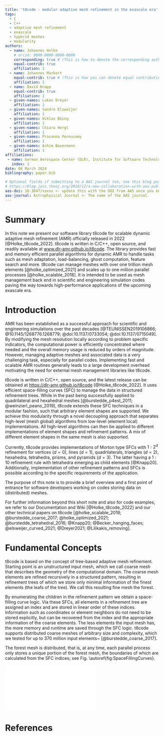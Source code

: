 ```yaml
---
title: 't8code - modular adaptive mesh refinement in the exascale era'
tags:
  - C
  - C++
  - adaptive mesh refinement
  - exascale
  - hypbrid meshes
  - modularity
authors:
  - name: Johannes Holke
    # orcid: 0000-0000-0000-0000
    corresponding: true # (This is how to denote the corresponding author)
    equal-contrib: true
    affiliation: 1
  - name: Johannes Markert
    equal-contrib: true # (This is how you can denote equal contributions between multiple authors)
    affiliation: 1
  - name: David Knapp
    equal-contrib: true
    affiliation: 1
  - given-names: Lukas Dreyer
    affiliation: 1
  - given-names: Sandro Elsweijer
    affiliation: 1
  - given-names: Niklas Böing
    affiliation: 1
  - given-names: Chiara Hergl
    affiliation: 1
  - given-names: Prasanna Ponnusamy
    affiliation: 1
  - given-names: Achim Basermann
    affiliation: 1
affiliations:
 - name: German Aerospace Center (DLR), Institute for Software Technology, Cologne, Germany
   index: 1
date: 06 March 2024
bibliography: paper.bib

# Optional fields if submitting to a AAS journal too, see this blog post:
# https://blog.joss.theoj.org/2018/12/a-new-collaboration-with-aas-publishing
aas-doi: 10.3847/xxxxx <- update this with the DOI from AAS once you know it.
aas-journal: Astrophysical Journal <- The name of the AAS journal.
---
```


# Summary

In this note we present our software library t8code for
scalable dynamic adaptive mesh refinement (AMR) officially released in
2022 [@Holke_t8code_2022]. t8code is written in C/C++, open source, and
readily available at www.dlr-amr.github.io/t8code. The
library provides fast and memory efficient parallel algorithms for dynamic AMR
to handle tasks such as mesh adaptation, load-balancing, ghost computation,
feature search and more. t8code can manage meshes with over one
trillion mesh elements [@holke_optimized_2021] and scales up to one
million parallel processes [@holke_scalable_2018]. It is intended to
be used as mesh management back end in scientific and engineering simulation
codes paving the way towards high-performance applications of the upcoming
exascale era.

# Introduction

AMR has been established as a successful approach for scientific and
engineering simulations over the past decades [@TEUNISSEN2019106866;
@10.1145/1268776.1268779; @doi:10.1137/0733054; @doi:10.1137/0715049]. By
modifying the mesh resolution locally according to problem specific indicators,
the computational power is efficiently concentrated where needed and the
overall memory usage is reduced by orders of magnitude. However, managing
adaptive meshes and associated data is a very challenging task, especially for
parallel codes. Implementing fast and scalable AMR routines generally leads to
a large development overhead motivating the need for external mesh management
libraries like t8code.

t8code is written in C/C++, open source, and the latest release can be obtained at
https://dlr-amr.github.io/t8code [@Holke_t8code_2022].
It uses efficient space-filling curves (SFC) to manage the data in structured
refinement trees. While in the past being successfully applied to quadrilateral
and hexahedral meshes [@burstedde_p4est_2011; @weinzierl_peano_2019],
t8code extends these SFC techniques in a modular fashion, such that arbitrary
element shapes are supported. We achieve this modularity through a novel
decoupling approach that separates high-level (mesh global) algorithms from
low-level (element local) implementations. All high-level algorithms can then
be applied to different implementations of element shapes and refinement
patterns. A mix of different element shapes in the same mesh is also
supported.

Currently, t8code provides implementations of Morton type SFCs with
$1:2^d$ refinement for vertices ($d=0$), lines ($d=1$), quadrilaterals,
triangles ($d=2$), hexahedra, tetrahedra, prisms, and pyramids ($d=3$). The
latter having a $1:10$ refinement rule with tetrahedra emerging as child
elements [@Knapp20]. Additionally, implementation of other refinement
patterns and SFCs is possible according to the specific requirements of the
application.

The purpose of this note is to provide a brief overview and a first point of
entrance for software developers working on codes storing data on (distributed)
meshes. 

<!---
# The structure is as follows: \Secref{sec:foundations} gives a brief
# outline of the fundamental algorithms, \Secref{sec:interface} presents the
# interface, \Secref{sec:modularity} emphasizes the modularity of \tetcode while
# \Secref{sec:results} shows some performance results. Finally, in
# \Secref{sec:conclusion} we draw a conclusion and give a brief outlook.
-->

For further information beyond this short note and also for code examples, we
refer to our Documentation and Wiki [@Holke_t8code_2022] and our other
technical papers on t8code
[@holke_scalable_2018; @burstedde_coarse_2017; @holke_optimized_2021; @burstedde_tetrahedral_2016;
@Knapp20; @Becker_hanging_faces; @elsweijer_curved_2021; @Dreyer2021; @Lilikakis_removing].


# Fundamental Concepts

t8code is based on the concept of tree-based adaptive mesh refinement.
Starting point is an unstructured input mesh, which we call coarse mesh that
describes the geometry of the computational domain. The coarse mesh elements
are refined recursively in a structured pattern, resulting in refinement trees
of which we store only minimal information of the finest elements (the leafs of
the tree). We call this resulting fine mesh the forest.

By enumerating the children in the refinement pattern we obtain a space-filling
curve logic. Via these SFCs, all elements in a refinement tree are assigned an
index and are stored in linear order of these indices. Information such as
coordinates or element neighbors do not need to be stored explicitly, but can
be recovered from the index and the appropriate information of the coarse
elements. The less elements the input mesh has, the more memory and runtime are
saved through the SFC logic. t8code supports distributed coarse meshes of
arbitrary size and complexity, which we tested for up to 370 million input
elements~ [@burstedde_coarse_2017].

The forest mesh is distributed, that is, at any time, each parallel process
only stores a unique portion of the forest mesh, the boundaries of which are
calculated from the SFC indices; see Fig. \autoref{fig:SpaceFillingCurves}.

![Left: Quad-tree of an exemplary \forest mesh consisting of two trees
($\text{k}_{\text{0}}$, $\text{k}_{\text{1}}$) distributed over three parallel
processes P0 to P2. The SFC is represented by a black curve tracing only the
finest elements (leaf nodes) of each tree. Right: Sketch of the associated
triangular mesh refined up to level three.\label{fig:SpaceFillingCurves}](pics/forestmesh.pdf)

# References
